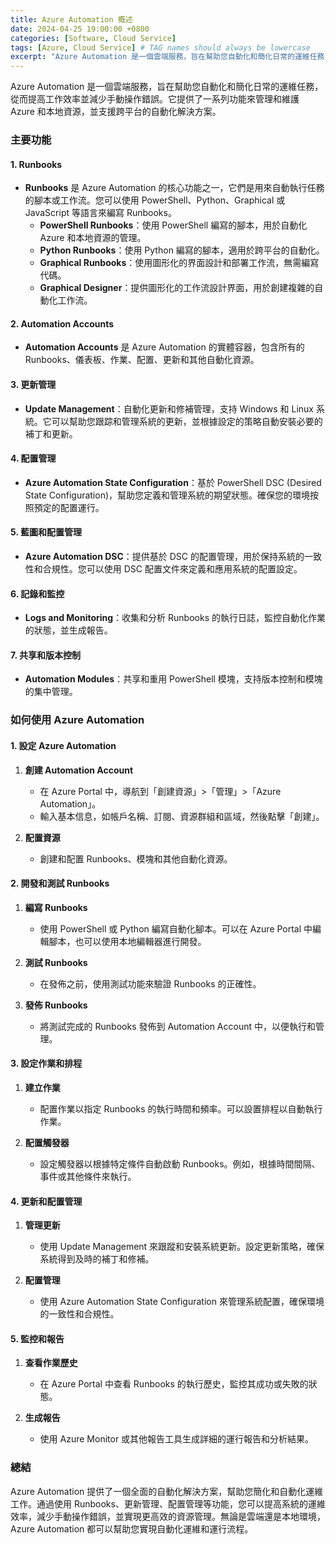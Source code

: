 ```yaml
---
title: Azure Automation 概述
date: 2024-04-25 19:00:00 +0800
categories: [Software, Cloud Service]
tags: [Azure, Cloud Service] # TAG names should always be lowercase
excerpt: "Azure Automation 是一個雲端服務，旨在幫助您自動化和簡化日常的運維任務，從而提高工作效率並減少手動操作錯誤。"
---
```


Azure Automation 是一個雲端服務，旨在幫助您自動化和簡化日常的運維任務，從而提高工作效率並減少手動操作錯誤。它提供了一系列功能來管理和維護 Azure 和本地資源，並支援跨平台的自動化解決方案。

### **主要功能**

#### **1. Runbooks**
- **Runbooks** 是 Azure Automation 的核心功能之一，它們是用來自動執行任務的腳本或工作流。您可以使用 PowerShell、Python、Graphical 或 JavaScript 等語言來編寫 Runbooks。
  - **PowerShell Runbooks**：使用 PowerShell 編寫的腳本，用於自動化 Azure 和本地資源的管理。
  - **Python Runbooks**：使用 Python 編寫的腳本，適用於跨平台的自動化。
  - **Graphical Runbooks**：使用圖形化的界面設計和部署工作流，無需編寫代碼。
  - **Graphical Designer**：提供圖形化的工作流設計界面，用於創建複雜的自動化工作流。

#### **2. Automation Accounts**
- **Automation Accounts** 是 Azure Automation 的實體容器，包含所有的 Runbooks、儀表板、作業、配置、更新和其他自動化資源。

#### **3. 更新管理**
- **Update Management**：自動化更新和修補管理，支持 Windows 和 Linux 系統。它可以幫助您跟踪和管理系統的更新，並根據設定的策略自動安裝必要的補丁和更新。

#### **4. 配置管理**
- **Azure Automation State Configuration**：基於 PowerShell DSC (Desired State Configuration)，幫助您定義和管理系統的期望狀態。確保您的環境按照預定的配置運行。

#### **5. 藍圖和配置管理**
- **Azure Automation DSC**：提供基於 DSC 的配置管理，用於保持系統的一致性和合規性。您可以使用 DSC 配置文件來定義和應用系統的配置設定。

#### **6. 記錄和監控**
- **Logs and Monitoring**：收集和分析 Runbooks 的執行日誌，監控自動化作業的狀態，並生成報告。

#### **7. 共享和版本控制**
- **Automation Modules**：共享和重用 PowerShell 模塊，支持版本控制和模塊的集中管理。

### **如何使用 Azure Automation**

#### **1. 設定 Azure Automation**

1. **創建 Automation Account**
   - 在 Azure Portal 中，導航到「創建資源」>「管理」>「Azure Automation」。
   - 輸入基本信息，如帳戶名稱、訂閱、資源群組和區域，然後點擊「創建」。

2. **配置資源**
   - 創建和配置 Runbooks、模塊和其他自動化資源。

#### **2. 開發和測試 Runbooks**

1. **編寫 Runbooks**
   - 使用 PowerShell 或 Python 編寫自動化腳本。可以在 Azure Portal 中編輯腳本，也可以使用本地編輯器進行開發。

2. **測試 Runbooks**
   - 在發佈之前，使用測試功能來驗證 Runbooks 的正確性。

3. **發佈 Runbooks**
   - 將測試完成的 Runbooks 發佈到 Automation Account 中，以便執行和管理。

#### **3. 設定作業和排程**

1. **建立作業**
   - 配置作業以指定 Runbooks 的執行時間和頻率。可以設置排程以自動執行作業。

2. **配置觸發器**
   - 設定觸發器以根據特定條件自動啟動 Runbooks。例如，根據時間間隔、事件或其他條件來執行。

#### **4. 更新和配置管理**

1. **管理更新**
   - 使用 Update Management 來跟蹤和安裝系統更新。設定更新策略，確保系統得到及時的補丁和修補。

2. **配置管理**
   - 使用 Azure Automation State Configuration 來管理系統配置，確保環境的一致性和合規性。

#### **5. 監控和報告**

1. **查看作業歷史**
   - 在 Azure Portal 中查看 Runbooks 的執行歷史，監控其成功或失敗的狀態。

2. **生成報告**
   - 使用 Azure Monitor 或其他報告工具生成詳細的運行報告和分析結果。

### **總結**

Azure Automation 提供了一個全面的自動化解決方案，幫助您簡化和自動化運維工作。通過使用 Runbooks、更新管理、配置管理等功能，您可以提高系統的運維效率，減少手動操作錯誤，並實現更高效的資源管理。無論是雲端還是本地環境，Azure Automation 都可以幫助您實現自動化運維和運行流程。
